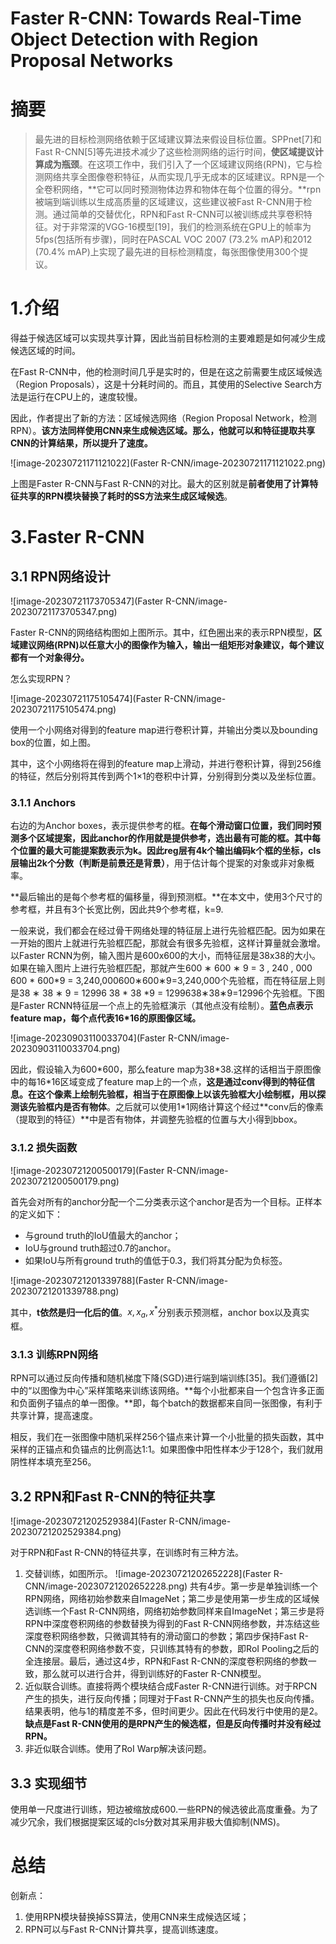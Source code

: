 # Faster R-CNN: Towards Real-Time Object Detection with Region Proposal Networks



# 摘要

> 最先进的目标检测网络依赖于区域建议算法来假设目标位置。SPPnet[7]和Fast R-CNN[5]等先进技术减少了这些检测网络的运行时间，**使区域提议计算成为瓶颈**。在这项工作中，我们引入了一个区域建议网络(RPN)，它与检测网络共享全图像卷积特征，从而实现几乎无成本的区域建议。RPN是一个全卷积网络，**它可以同时预测物体边界和物体在每个位置的得分。**rpn被端到端训练以生成高质量的区域建议，这些建议被Fast R-CNN用于检测。通过简单的交替优化，RPN和Fast R-CNN可以被训练成共享卷积特征。对于非常深的VGG-16模型[19]，我们的检测系统在GPU上的帧率为5fps(包括所有步骤)，同时在PASCAL VOC 2007 (73.2% mAP)和2012 (70.4% mAP)上实现了最先进的目标检测精度，每张图像使用300个提议。
>



# 1.介绍

得益于候选区域可以实现共享计算，因此当前目标检测的主要难题是如何减少生成候选区域的时间。

在Fast R-CNN中，他的检测时间几乎是实时的，但是在这之前需要生成区域候选（Region Proposals），这是十分耗时间的。而且，其使用的Selective Search方法是运行在CPU上的，速度较慢。

因此，作者提出了新的方法：区域候选网络（Region Proposal Network，检测RPN）。**该方法同样使用CNN来生成候选区域。那么，他就可以和特征提取共享CNN的计算结果，所以提升了速度。**

![image-20230721171121022](Faster R-CNN/image-20230721171121022.png)

上图是Faster R-CNN与Fast R-CNN的对比。最大的区别就是**前者使用了计算特征共享的RPN模块替换了耗时的SS方法来生成区域候选**。



# 3.Faster R-CNN

## 3.1 RPN网络设计

![image-20230721173705347](Faster R-CNN/image-20230721173705347.png)

Faster R-CNN的网络结构图如上图所示。其中，红色圈出来的表示RPN模型，**区域建议网络(RPN)以任意大小的图像作为输入，输出一组矩形对象建议，每个建议都有一个对象得分。**



怎么实现RPN？

![image-20230721175105474](Faster R-CNN/image-20230721175105474.png)

使用一个小网络对得到的feature map进行卷积计算，并输出分类以及bounding box的位置，如上图。

其中，这个小网络将在得到的feature map上滑动，并进行卷积计算，得到256维的特征，然后分别将其传到两个1×1的卷积中计算，分别得到分类以及坐标位置。

### 3.1.1 Anchors

右边的为Anchor boxes，表示提供参考的框。**在每个滑动窗口位置，我们同时预测多个区域提案，因此anchor的作用就是提供参考，选出最有可能的框。**其中每个位置的最大可能提案数表示为k。因此reg层有4k个输出编码k个框的坐标，cls层输出2k个分数**（判断是前景还是背景）**，用于估计每个提案的对象或非对象概率。

**最后输出的是每个参考框的偏移量，得到预测框。**在本文中，使用3个尺寸的参考框，并且有3个长宽比例，因此共9个参考框，k=9.

一般来说，我们都会在经过骨干网络处理的特征层上进行先验框匹配。因为如果在一开始的图片上就进行先验框匹配，那就会有很多先验框，这样计算量就会激增。以Faster RCNN为例，输入图片是600x600的大小，而特征层是38x38的大小。如果在输入图片上进行先验框匹配，那就产生600 ∗ 600 ∗ 9 = 3 , 240 , 000 600 * 600*9 = 3,240,000600∗600∗9=3,240,000个先验框，而在特征层上则是38 ∗ 38 ∗ 9 = 12996 38 * 38 *9 = 1299638∗38∗9=12996个先验框。下图是Faster RCNN特征层一个点上的先验框演示（其他点没有绘制）。**蓝色点表示feature map，每个点代表16\*16的原图像区域。**

![image-20230903110033704](Faster R-CNN/image-20230903110033704.png)

因此，假设输入为600\*600，那么feature map为38\*38.这样的话相当于原图像中的每16\*16区域变成了feature map上的一个点，**这是通过conv得到的特征信息。在这个像素上绘制先验框，相当于在原图像上以该先验框大小绘制框，用以探测该先验框内是否有物体**。之后就可以使用1\*1网络计算这个经过**conv后的像素（提取到的特征）**中是否有物体，并调整先验框的位置与大小得到bbox。

### 3.1.2 损失函数

 ![image-20230721200500179](Faster R-CNN/image-20230721200500179.png)

首先会对所有的anchor分配一个二分类表示这个anchor是否为一个目标。正样本的定义如下：

- 与ground truth的IoU值最大的anchor；
- IoU与ground truth超过0.7的anchor。
- 如果IoU与所有ground truth的值低于0.3，我们将其分配为负标签。

![image-20230721201339788](Faster R-CNN/image-20230721201339788.png)

其中，**t依然是归一化后的值**。$x,x_a,x^*$分别表示预测框，anchor box以及真实框。



### 3.1.3 训练RPN网络

RPN可以通过反向传播和随机梯度下降(SGD)进行端到端训练[35]。我们遵循[2]中的“以图像为中心”采样策略来训练该网络。**每个小批都来自一个包含许多正面和负面例子锚点的单一图像。**即，每个batch的数据都来自同一张图像，有利于共享计算，提高速度。

相反，我们在一张图像中随机采样256个锚点来计算一个小批量的损失函数，其中采样的正锚点和负锚点的比例高达1:1。如果图像中阳性样本少于128个，我们就用阴性样本填充至256。



## 3.2 RPN和Fast R-CNN的特征共享

![image-20230721202529384](Faster R-CNN/image-20230721202529384.png)

对于RPN和Fast R-CNN的特征共享，在训练时有三种方法。

1. 交替训练，如图所示。
   ![image-20230721202652228](Faster R-CNN/image-20230721202652228.png)
   共有4步。第一步是单独训练一个RPN网络，网络初始参数来自ImageNet；第二步是使用第一步生成的区域候选训练一个Fast R-CNN网络，网络初始参数同样来自ImageNet；第三步是将RPN中深度卷积网络的参数替换为得到的Fast R-CNN网络参数，并冻结这些深度卷积网络参数，只微调其特有的滑动窗口的参数；第四步保持Fast R-CNN的深度卷积网络参数不变，只训练其特有的参数，即RoI Pooling之后的全连接层。最后，通过这4步，RPN和Fast R-CNN的深度卷积网络的参数一致，那么就可以进行合并，得到训练好的Faster R-CNN模型。
2. 近似联合训练。直接将两个模块结合成Faster R-CNN进行训练。对于RPCN产生的损失，进行反向传播；同理对于Fast R-CNN产生的损失也反向传播。结果表明，他与1的精度差不多，但时间更少。因此在代码发行中使用的是2。**缺点是Fast R-CNN使用的是RPN产生的候选框，但是反向传播时并没有经过RPN。**
3. 非近似联合训练。使用了RoI Warp解决该问题。



## 3.3 实现细节

使用单一尺度进行训练，短边被缩放成600.一些RPN的候选彼此高度重叠。为了减少冗余，我们根据提案区域的cls分数对其采用非极大值抑制(NMS)。



# 总结

创新点：

1. 使用RPN模块替换掉SS算法，使用CNN来生成候选区域；
2. RPN可以与Fast R-CNN计算共享，提高训练速度。
